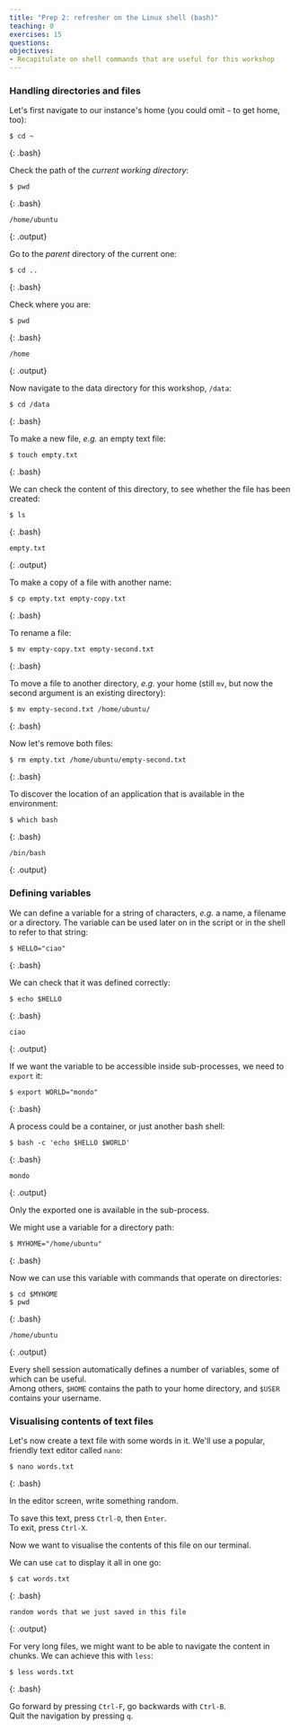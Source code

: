 ```yaml
---
title: "Prep 2: refresher on the Linux shell (bash)"
teaching: 0
exercises: 15
questions:
objectives:
- Recapitulate on shell commands that are useful for this workshop
---
```



### Handling directories and files

Let's first navigate to our instance's home (you could omit `~` to get home, too):
```
$ cd ~
```
{: .bash}

Check the path of the *current working directory*:
```
$ pwd
```
{: .bash}
```
/home/ubuntu
```
{: .output}

Go to the *parent* directory of the current one:
```
$ cd ..
```
{: .bash}

Check where you are:
```
$ pwd
```
{: .bash}
```
/home
```
{: .output}

Now navigate to the data directory for this workshop, `/data`:
```
$ cd /data
```
{: .bash}

To make a new file, *e.g.* an empty text file:
```
$ touch empty.txt
```
{: .bash}

We can check the content of this directory, to see whether the file has been created:
```
$ ls
```
{: .bash}
```
empty.txt
```
{: .output}

To make a copy of a file with another name:
```
$ cp empty.txt empty-copy.txt 
```
{: .bash}

To rename a file:
```
$ mv empty-copy.txt empty-second.txt
```
{: .bash}

To move a file to another directory, *e.g.* your home (still `mv`, but now the second argument is an existing directory):

```
$ mv empty-second.txt /home/ubuntu/
```
{: .bash}

Now let's remove both files:
```
$ rm empty.txt /home/ubuntu/empty-second.txt
```
{: .bash}

To discover the location of an application that is available in the environment:
```
$ which bash
```
{: .bash}
```
/bin/bash
```
{: .output}


### Defining variables

We can define a variable for a string of characters, *e.g.* a name, a filename or a directory.  The variable can be used later on in the script or in the shell to refer to that string:
```
$ HELLO="ciao"
```
{: .bash}

We can check that it was defined correctly:
```
$ echo $HELLO
```
{: .bash}
```
ciao
```
{: .output}

If we want the variable to be accessible inside sub-processes, we need to `export` it:
```
$ export WORLD="mondo"
```
{: .bash}

A process could be a container, or just another bash shell:
```
$ bash -c 'echo $HELLO $WORLD'
```
{: .bash}
```
mondo
```
{: .output}

Only the exported one is available in the sub-process.

We might use a variable for a directory path:
```
$ MYHOME="/home/ubuntu"
```
{: .bash}

Now we can use this variable with commands that operate on directories:
```
$ cd $MYHOME
$ pwd
```
{: .bash}
```
/home/ubuntu
```
{: .output}

Every shell session automatically defines a number of variables, some of which can be useful.  
Among others, `$HOME` contains the path to your home directory, and `$USER` contains your username.


### Visualising contents of text files

Let's now create a text file with some words in it.  We'll use a popular, friendly text editor called `nano`:
```
$ nano words.txt
```
{: .bash}

In the editor screen, write something random.

To save this text, press `Ctrl-O`, then `Enter`.  
To exit, press `Ctrl-X`.

Now we want to visualise the contents of this file on our terminal.

We can use `cat` to display it all in one go:
```
$ cat words.txt
```
{: .bash}
```
random words that we just saved in this file
```
{: .output}

For very long files, we might want to be able to navigate the content in chunks.  We can achieve this with `less`:
```
$ less words.txt
```
{: .bash}

Go forward by pressing `Ctrl-F`, go backwards with `Ctrl-B`.  
Quit the navigation by pressing `q`.
